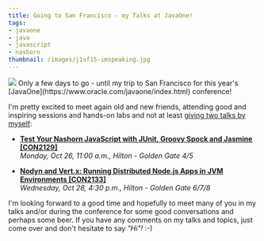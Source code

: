 ```yaml
---
title: Going to San Francisco - my Talks at JavaOne!
tags:
- javaone
- java
- javascript
- nashorn
thumbnail: /images/j1sf15-imspeaking.jpg
---
```


<img src="{{ page.thumbnail }}" class="postimg"/>
Only a few days to go - until my trip to San Francisco for this year's [JavaOne](https://www.oracle.com/javaone/index.html) conference!

I'm pretty excited to meet again old and new friends, attending good and inspiring sessions and hands-on labs and not at least [giving two talks by myself](https://events.rainfocus.com/oow15/catalog/oracle.jsp?event=javaone&search=niko%20k%C3%B6bler&search.event=javaoneEvent):

- **[Test Your Nashorn JavaScript with JUnit, Groovy Spock and Jasmine [CON2129]](https://events.rainfocus.com/oow15/catalog/oracle.jsp?event=javaone&search=CON2129&search.event=javaoneEvent)**  
_Monday, Oct 26, 11:00 a.m., Hilton - Golden Gate 4/5_

- **[Nodyn and Vert.x: Running Distributed Node.js Apps in JVM Environments [CON2133]](https://events.rainfocus.com/oow15/catalog/oracle.jsp?event=javaone&search=CON2133&search.event=javaoneEvent)**  
_Wednesday, Oct 28, 4:30 p.m., Hilton - Golden Gate 6/7/8_

I'm looking forward to a good time and hopefully to meet many of you in my talks and/or during the conference for some good conversations and perhaps some beer. If you have any comments on my talks and topics, just come over and don't hesitate to say _"Hi"!_ :-)
